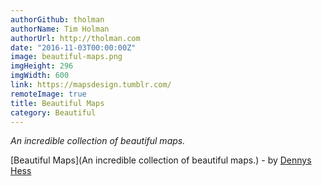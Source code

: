 ```yaml
---
authorGithub: tholman
authorName: Tim Holman
authorUrl: http://tholman.com
date: "2016-11-03T00:00:00Z"
image: beautiful-maps.png
imgHeight: 296
imgWidth: 600
link: https://mapsdesign.tumblr.com/
remoteImage: true
title: Beautiful Maps
category: Beautiful
---
```


_An incredible collection of beautiful maps._

[Beautiful Maps](An incredible collection of beautiful maps.) - by [Dennys Hess](https://dribbble.com/dennyshess)
